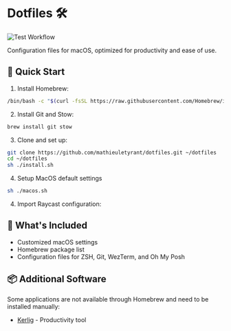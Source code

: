 # Dotfiles 🛠️

![Test Workflow](https://github.com/mathieuletyrant/dotfiles/actions/workflows/test.yml/badge.svg)

Configuration files for macOS, optimized for productivity and ease of use.

## 🚀 Quick Start

1. Install Homebrew:
```bash
/bin/bash -c "$(curl -fsSL https://raw.githubusercontent.com/Homebrew/install/HEAD/install.sh)"
```

2. Install Git and Stow:
```bash
brew install git stow
```

3. Clone and set up:
```bash
git clone https://github.com/mathieuletyrant/dotfiles.git ~/dotfiles
cd ~/dotfiles
sh ./install.sh
```

4. Setup MacOS default settings
```bash
sh ./macos.sh
```

4. Import Raycast configuration:

## 🧰 What's Included

- Customized macOS settings
- Homebrew package list
- Configuration files for ZSH, Git, WezTerm, and Oh My Posh

## 📦 Additional Software

Some applications are not available through Homebrew and need to be installed manually:

- [Kerlig](https://www.kerlig.com) - Productivity tool